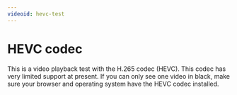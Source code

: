 ```yaml
---
videoid: hevc-test
---
```


# HEVC codec

This is a video playback test with the H.265 codec (HEVC). This codec has very limited support at present. If you can only see one video in black, make sure your browser and operating system have the HEVC codec installed.

